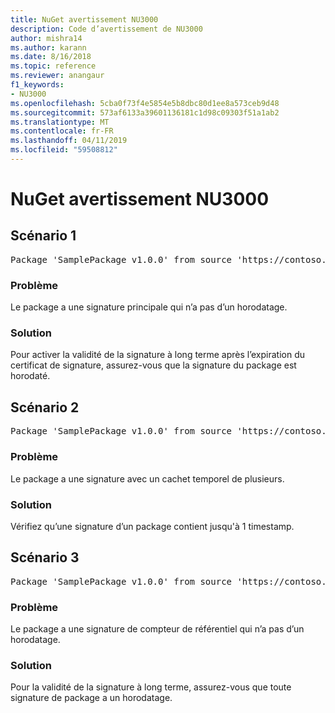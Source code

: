 ```yaml
---
title: NuGet avertissement NU3000
description: Code d’avertissement de NU3000
author: mishra14
ms.author: karann
ms.date: 8/16/2018
ms.topic: reference
ms.reviewer: anangaur
f1_keywords:
- NU3000
ms.openlocfilehash: 5cba0f73f4e5854e5b8dbc80d1ee8a573ceb9d48
ms.sourcegitcommit: 573af6133a39601136181c1d98c09303f51a1ab2
ms.translationtype: MT
ms.contentlocale: fr-FR
ms.lasthandoff: 04/11/2019
ms.locfileid: "59508812"
---
```

# <a name="nuget-warning-nu3000"></a>NuGet avertissement NU3000

## <a name="scenario-1"></a>Scénario 1

<pre>Package 'SamplePackage v1.0.0' from source 'https://contoso.com/index.json': The primary signature does not have a timestamp.</pre>

### <a name="issue"></a>Problème

Le package a une signature principale qui n’a pas d’un horodatage.


### <a name="solution"></a>Solution

Pour activer la validité de la signature à long terme après l’expiration du certificat de signature, assurez-vous que la signature du package est horodaté.



## <a name="scenario-2"></a>Scénario 2

<pre>Package 'SamplePackage v1.0.0' from source 'https://contoso.com/index.json': Multiple timestamps are not accepted.</pre>

### <a name="issue"></a>Problème

Le package a une signature avec un cachet temporel de plusieurs.


### <a name="solution"></a>Solution

Vérifiez qu’une signature d’un package contient jusqu'à 1 timestamp.



## <a name="scenario-3"></a>Scénario 3

<pre>Package 'SamplePackage v1.0.0' from source 'https://contoso.com/index.json': The repository countersignature does not have a timestamp.</pre>

### <a name="issue"></a>Problème

Le package a une signature de compteur de référentiel qui n’a pas d’un horodatage.


### <a name="solution"></a>Solution

Pour la validité de la signature à long terme, assurez-vous que toute signature de package a un horodatage.


